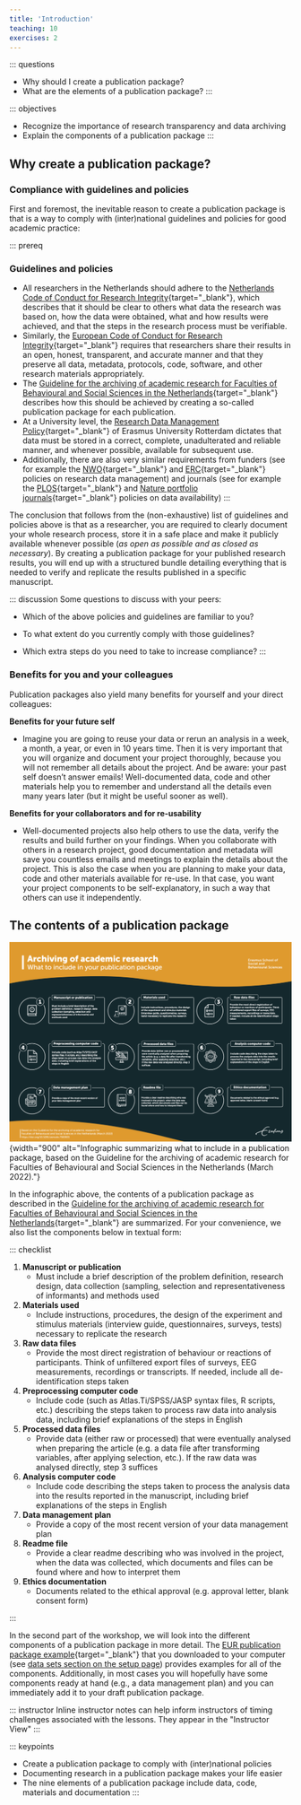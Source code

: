```yaml
---
title: 'Introduction'
teaching: 10
exercises: 2
---
```


::: questions
-   Why should I create a publication package?
-   What are the elements of a publication package?
:::

::: objectives
-   Recognize the importance of research transparency and data archiving
-   Explain the components of a publication package
:::

## Why create a publication package?

### Compliance with guidelines and policies

First and foremost, the inevitable reason to create a publication package is that is a way to comply with (inter)national guidelines and policies for good academic practice:

::: prereq
### Guidelines and policies

-   All researchers in the Netherlands should adhere to the [Netherlands Code of Conduct for Research Integrity](https://doi.org/10.17026/dans-2cj-nvwu){target="_blank"}, which describes that it should be clear to others what data the research was based on, how the data were obtained, what and how results were achieved, and that the steps in the research process must be verifiable.
-   Similarly, the [European Code of Conduct for Research Integrity](https://www.doi.org/10.26356/ECOC){target="_blank"} requires that researchers share their results in an open, honest, transparent, and accurate manner and that they preserve all data, metadata, protocols, code, software, and other research materials appropriately.
-   The [Guideline for the archiving of academic research for Faculties of Behavioural and Social Sciences in the Netherlands](https://doi.org/10.5281/zenodo.7583831){target="_blank"} describes how this should be achieved by creating a so-called publication package for each publication.
-   At a University level, the [Research Data Management Policy](https://doi.org/10.25397/eur.16912120.v1){target="_blank"} of Erasmus University Rotterdam dictates that data must be stored in a correct, complete, unadulterated and reliable manner, and whenever possible, available for subsequent use.
-   Additionally, there are also very similar requirements from funders (see for example the [NWO](https://www.nwo.nl/en/research-data-management){target="_blank"} and [ERC](https://erc.europa.eu/manage-your-project/open-science){target="_blank"} policies on research data management) and journals (see for example the [PLOS](https://journals.plos.org/plosone/s/data-availability){target="_blank"} and [Nature portfolio journals](https://www.nature.com/nature/editorial-policies/reporting-standards){target="_blank"} policies on data availability)
:::

The conclusion that follows from the (non-exhaustive) list of guidelines and policies above is that as a researcher, you are required to clearly document your whole research process, store it in a safe place and make it publicly available whenever possible (*as open as possible and as closed as necessary*). By creating a publication package for your published research results, you will end up with a structured bundle detailing everything that is needed to verify and replicate the results published in a specific manuscript.

::: discussion
Some questions to discuss with your peers:

-   Which of the above policies and guidelines are familiar to you?

-   To what extent do you currently comply with those guidelines?

-   Which extra steps do you need to take to increase compliance?
:::

### Benefits for you and your colleagues

Publication packages also yield many benefits for yourself and your direct colleagues:

**Benefits for your future self**

-   Imagine you are going to reuse your data or rerun an analysis in a week, a month, a year, or even in 10 years time. Then it is very important that you will organize and document your project thoroughly, because you will not remember all details about the project. And be aware: your past self doesn’t answer emails! Well-documented data, code and other materials help you to remember and understand all the details even many years later (but it might be useful sooner as well).

**Benefits for your collaborators and for re-usability**

-   Well-documented projects also help others to use the data, verify the results and build further on your findings. When you collaborate with others in a research project, good documentation and metadata will save you countless emails and meetings to explain the details about the project. This is also the case when you are planning to make your data, code and other materials available for re-use. In that case, you want your project components to be self-explanatory, in such a way that others can use it independently.

## The contents of a publication package

![Infographic summarizing what to include in a publication package, based on the Guideline for the archiving of academic research for Faculties of Behavioural and Social Sciences in the Netherlands (March 2022).](fig/202301_archiving-publication-packages.png){width="900" alt="Infographic summarizing what to include in a publication package, based on the Guideline for the archiving of academic research for Faculties of Behavioural and Social Sciences in the Netherlands (March 2022)."}

In the infographic above, the contents of a publication package as described in the [Guideline for the archiving of academic research for Faculties of Behavioural and Social Sciences in the Netherlands](https://doi.org/10.5281/zenodo.7583831){target="_blank"} are summarized. For your convenience, we also list the components below in textual form:

::: checklist
1.  **Manuscript or publication**
    -   Must include a brief description of the problem definition, research design, data collection (sampling, selection and representativeness of informants) and methods used
2.  **Materials used**
    -   Include instructions, procedures, the design of the experiment and stimulus materials (interview guide, questionnaires, surveys, tests) necessary to replicate the research
3.  **Raw data files**
    -   Provide the most direct registration of behaviour or reactions of participants. Think of unfiltered export files of surveys, EEG measurements, recordings or transcripts. If needed, include all de-identification steps taken
4.  **Preprocessing computer code**
    -   Include code (such as Atlas.Ti/SPSS/JASP syntax files, R scripts, etc.) describing the steps taken to process raw data into analysis data, including brief explanations of the steps in English
5.  **Processed data files**
    -   Provide data (either raw or processed) that were eventually analysed when preparing the article (e.g. a data file after transforming variables, after applying selection, etc.). If the raw data was analysed directly, step 3 suffices
6.  **Analysis computer code**
    -   Include code describing the steps taken to process the analysis data into the results reported in the manuscript, including brief explanations of the steps in English
7.  **Data management plan**
    -   Provide a copy of the most recent version of your data management plan
8.  **Readme file**
    -   Provide a clear readme describing who was involved in the project, when the data was collected, which documents and files can be found where and how to interpret them
9.  **Ethics documentation**
    -   Documents related to the ethical approval (e.g. approval letter, blank consent form)

:::

In the second part of the workshop, we will look into the different components of a publication package in more detail. The [EUR publication package example](https://doi.org/10.5281/zenodo.7956600){target="_blank"} that you downloaded to your computer (see [data sets section on the setup page](setup.md#data-sets)) provides examples for all of the components. Additionally, in most cases you will hopefully have some components ready at hand (e.g., a data management plan) and you can immediately add it to your draft publication package.

::: instructor
Inline instructor notes can help inform instructors of timing challenges associated with the lessons. They appear in the "Instructor View"
:::

::: keypoints
-   Create a publication package to comply with (inter)national policies
-   Documenting research in a publication package makes your life easier
-   The nine elements of a publication package include data, code, materials and documentation
:::
